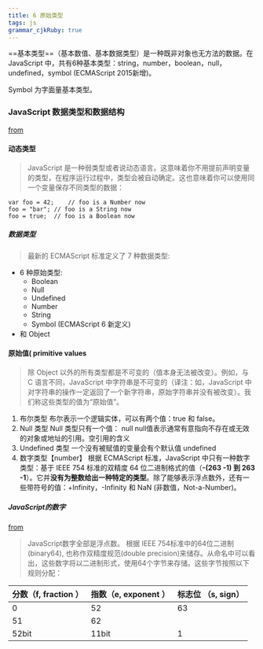 ```yaml
---
title: 6 原始类型
tags: js
grammar_cjkRuby: true
---
```



==基本类型==（基本数值、基本数据类型）是一种既非对象也无方法的数据。在 JavaScript 中，共有6种基本类型：string，number，boolean，null，undefined，symbol (ECMAScript 2015新增)。

Symbol 为字面量基本类型。

### JavaScript 数据类型和数据结构
[from](https://developer.mozilla.org/zh-CN/docs/Web/JavaScript/Data_structures)

#### 动态类型
> JavaScript 是一种弱类型或者说动态语言。这意味着你不用提前声明变量的类型，在程序运行过程中，类型会被自动确定。这也意味着你可以使用同一个变量保存不同类型的数据：

```
var foo = 42;    // foo is a Number now
foo = "bar"; // foo is a String now
foo = true;  // foo is a Boolean now
```
##### 数据类型
> 最新的 ECMAScript 标准定义了 7 种数据类型:

- 6 种原始类型:
	- Boolean
	- Null
	- Undefined
	- Number
	- String
	- Symbol (ECMAScript 6 新定义)
- 和 Object

#### 原始值( primitive values 
> 除 Object 以外的所有类型都是不可变的（值本身无法被改变）。例如，与 C 语言不同，JavaScript 中字符串是不可变的（译注：如，JavaScript 中对字符串的操作一定返回了一个新字符串，原始字符串并没有被改变）。我们称这些类型的值为“原始值”。

1. 布尔类型
布尔表示一个逻辑实体，可以有两个值：true 和 false。
2. Null 类型
Null 类型只有一个值： null
null值表示通常有意指向不存在或无效的对象或地址的引用。空引用的含义
3. Undefined 类型
一个没有被赋值的变量会有个默认值 undefined
4. 数字类型【number】
根据 ECMAScript 标准，JavaScript 中只有一种数字类型：基于 IEEE 754 标准的双精度 64 位二进制格式的值（**-(263 -1) 到 263 -1**）。它并**没有为整数给出一种特定的类型**。除了能够表示浮点数外，还有一些带符号的值：+Infinity，-Infinity 和 NaN (非数值，Not-a-Number)。

##### JavaScript的数字
[from](https://segmentfault.com/a/1190000017090272)

> JavaScript数字全部是浮点数。 根据 IEEE 754标准中的64位二进制(binary64), 也称作双精度规范(double precision)来储存。从命名中可以看出，这些数字将以二进制形式，使用64个字节来存储。这些字节按照以下规则分配：

| 分数（f, fraction ） | 指数（e, exponent ） | 标志位 （s, sign） |
| -------------------- | -------------------- | ------------------ |
| 0                    | 52                   | 63                 |
| 51                   | 62                   |                    |
| 52bit                | 11bit                | 1                  |